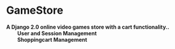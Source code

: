 # GameStore
<b>A Django 2.0 online video games store with a cart functionality.. <br/>
&nbsp;&nbsp;&nbsp;&nbsp;&nbsp;&nbsp;&nbsp;&nbsp; User and Session Management<br/>
&nbsp;&nbsp;&nbsp;&nbsp;&nbsp;&nbsp;&nbsp;&nbsp; Shoppingcart Management</b>
